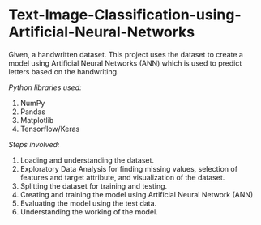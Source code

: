 # Text-Image-Classification-using-Artificial-Neural-Networks
Given, a handwritten dataset. This project uses the dataset to create a model using Artificial Neural Networks (ANN) which is used to predict letters based on the handwriting.

*Python libraries used:*
1. NumPy
2. Pandas
3. Matplotlib 
4. Tensorflow/Keras

*Steps involved:*
1. Loading and understanding the dataset.
2. Exploratory Data Analysis for finding missing values, selection of features and target attribute, and visualization of the dataset.
3. Splitting the dataset for training and testing.
4. Creating and training the model using Artificial Neural Network (ANN)
5. Evaluating the model using the test data.
6. Understanding the working of the model.
